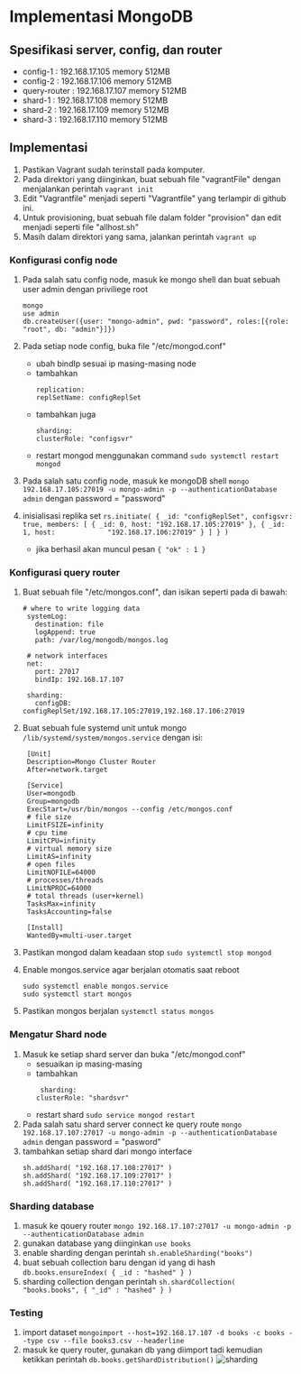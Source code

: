 # Implementasi MongoDB

## Spesifikasi server, config, dan router
- config-1     : 192.168.17.105 memory 512MB
- config-2     : 192.168.17.106 memory 512MB
- query-router : 192.168.17.107 memory 512MB
- shard-1      : 192.168.17.108 memory 512MB
- shard-2      : 192.168.17.109 memory 512MB
- shard-3      : 192.168.17.110 memory 512MB

## Implementasi
1. Pastikan Vagrant sudah terinstall pada komputer.
2. Pada direktori yang diinginkan, buat sebuah file "vagrantFile" dengan menjalankan perintah `vagrant init`
3. Edit "Vagrantfile" menjadi seperti "Vagrantfile" yang terlampir di github ini.
4. Untuk provisioning, buat sebuah file dalam folder "provision" dan edit menjadi seperti file "allhost.sh"
5. Masih dalam direktori yang sama, jalankan perintah `vagrant up`

### Konfigurasi config node

1. Pada salah satu config node, masuk ke mongo shell dan buat sebuah user admin dengan priviliege root 
   ```
   mongo
   use admin
   db.createUser({user: "mongo-admin", pwd: "password", roles:[{role: "root", db: "admin"}]})
   ```
2. Pada setiap node config, buka file "/etc/mongod.conf"
   - ubah bindIp sesuai ip masing-masing node
   - tambahkan
     ```
     replication:
     replSetName: configReplSet
     ```
   - tambahkan juga 
     ```
     sharding:
     clusterRole: "configsvr"
     ```
   - restart mongod menggunakan command `sudo systemctl restart mongod`
3. Pada salah satu config node, masuk ke mongoDB shell 
   `mongo 192.168.17.105:27019 -u mongo-admin -p --authenticationDatabase admin`
   dengan password = "password"
4. inisialisasi replika set ```rs.initiate( { _id: "configReplSet", configsvr: true, members: [ { _id: 0, host: "192.168.17.105:27019" }, { _id: 1, host:             "192.168.17.106:27019" } ] } )```
   
   - jika berhasil akan muncul pesan `{ "ok" : 1 }`

### Konfigurasi query router

1. Buat sebuah file "/etc/mongos.conf", dan isikan seperti pada di bawah:
   ```
   # where to write logging data
    systemLog:
      destination: file
      logAppend: true
      path: /var/log/mongodb/mongos.log

    # network interfaces
    net:
      port: 27017
      bindIp: 192.168.17.107

    sharding:
      configDB: configReplSet/192.168.17.105:27019,192.168.17.106:27019    
     ```
2. Buat sebuah fule systemd unit untuk mongo `/lib/systemd/system/mongos.service` dengan isi:
   ```
    [Unit]
    Description=Mongo Cluster Router
    After=network.target

    [Service]
    User=mongodb
    Group=mongodb
    ExecStart=/usr/bin/mongos --config /etc/mongos.conf
    # file size
    LimitFSIZE=infinity
    # cpu time
    LimitCPU=infinity
    # virtual memory size
    LimitAS=infinity
    # open files
    LimitNOFILE=64000
    # processes/threads
    LimitNPROC=64000
    # total threads (user+kernel)
    TasksMax=infinity
    TasksAccounting=false

    [Install]
    WantedBy=multi-user.target
   ```
 
3. Pastikan mongod dalam keadaan stop `sudo systemctl stop mongod`
4. Enable mongos.service agar berjalan otomatis saat reboot
   ```
   sudo systemctl enable mongos.service
   sudo systemctl start mongos 
   ```
5. Pastikan mongos berjalan `systemctl status mongos`

### Mengatur Shard node

1. Masuk ke setiap shard server dan buka "/etc/mongod.conf"
   - sesuaikan ip masing-masing
   - tambahkan 
     ```
      sharding:
     clusterRole: "shardsvr"
     ```
   - restart shard `sudo service mongod restart`
2. Pada salah satu shard server connect ke query route `mongo 192.168.17.107:27017 -u mongo-admin -p --authenticationDatabase admin` dengan password = "pasword"
3. tambahkan setiap shard dari mongo interface
   ```
   sh.addShard( "192.168.17.108:27017" )
   sh.addShard( "192.168.17.109:27017" )
   sh.addShard( "192.168.17.110:27017" )
   ```

### Sharding database
1. masuk ke qouery router `mongo 192.168.17.107:27017 -u mongo-admin -p --authenticationDatabase admin`
2. gunakan database yang diinginkan `use books`
3. enable sharding dengan perintah `sh.enableSharding("books")`
4. buat sebuah collection baru dengan id yang di hash `db.books.ensureIndex( { _id : "hashed" } )`
5. sharding collection dengan perintah `sh.shardCollection( "books.books", { "_id" : "hashed" } )`

### Testing 
1. import dataset `mongoimport --host=192.168.17.107 -d books -c books --type csv --file books3.csv --headerline`
2. masuk ke query router, gunakan db yang diimport tadi kemudian ketikkan perintah `db.books.getShardDistribution()`
![sharding](https://github.com/yusran8/MongoDB/blob/master/pict/shardDistribusi.png) 
